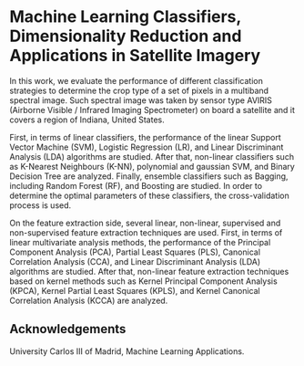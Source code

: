 # Machine Learning Classifiers, Dimensionality Reduction and Applications in Satellite Imagery

In this work, we evaluate the performance of different classification
strategies to determine the crop type of a set of pixels in a multiband spectral image.
Such spectral image was taken by sensor type AVIRIS (Airborne Visible / Infrared
Imaging Spectrometer) on board a satellite and it covers a region of Indiana, United
States.


First, in terms of linear classifiers, the performance of the linear Support
Vector Machine (SVM), Logistic Regression (LR), and Linear Discriminant Analysis (LDA) algorithms
are studied. After that, non-linear classifiers such as K-Nearest Neighbours (K-NN), polynomial
and gaussian SVM, and Binary Decision Tree are analyzed. Finally, ensemble classifiers
such as Bagging, including Random Forest (RF), and Boosting are studied. In order to determine the optimal parameters of these
classifiers, the cross-validation process is used.

On the feature extraction side, several linear, non-linear, supervised and non-supervised feature extraction techniques are used. First, in terms of linear
multivariate analysis methods, the performance of the Principal Component Analysis (PCA), Partial Least Squares
(PLS), Canonical Correlation Analysis (CCA), and Linear Discriminant Analysis (LDA) algorithms
are studied. After that, non-linear feature extraction techniques based on kernel methods such as
Kernel Principal Component Analysis (KPCA), Kernel Partial Least Squares (KPLS), and Kernel
Canonical Correlation Analysis (KCCA) are analyzed.

## Acknowledgements

University Carlos III of Madrid, Machine Learning Applications.
